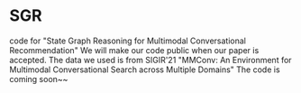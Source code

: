 # SGR
code for "State Graph Reasoning for Multimodal Conversational Recommendation"
We will make our code public when our paper is accepted.
The data we used is from SIGIR'21 "MMConv: An Environment for Multimodal Conversational Search across Multiple Domains"
The code is coming soon~~
